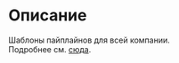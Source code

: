 # Описание

Шаблоны пайплайнов для всей компании.<br>
Подробнее см. [сюда](https://docs.github.com/en/actions/learn-github-actions/sharing-workflows-with-your-organization).
